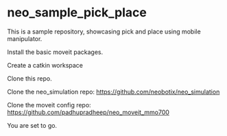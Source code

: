 # neo_sample_pick_place
This is a sample repository, showcasing pick and place using mobile manipulator. 

Install the basic moveit packages.

Create a catkin workspace

Clone this repo.

Clone the neo_simulation repo: https://github.com/neobotix/neo_simulation

Clone the moveit config repo: https://github.com/padhupradheep/neo_moveit_mmo700

You are set to go.
